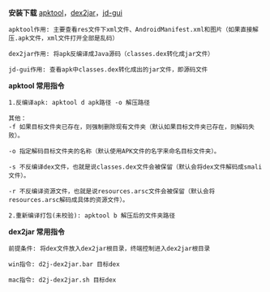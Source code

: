 **安装下载** 
[apktool](https://ibotpeaches.github.io/Apktool/install/)，[dex2jar](https://github.com/pxb1988/dex2jar)，[jd-gui](https://github.com/java-decompiler/jd-gui/releases)

```
apktool作用: 主要查看res文件下xml文件、AndroidManifest.xml和图片（如果直接解压.apk文件，xml文件打开全部是乱码）

dex2jar作用: 将apk反编译成Java源码（classes.dex转化成jar文件）

jd-gui作用: 查看apk中classes.dex转化成出的jar文件，即源码文件
```
**apktool 常用指令**
```
1.反编译apk: apktool d apk路径 -o 解压路径

其他：
-f 如果目标文件夹已存在，则强制删除现有文件夹（默认如果目标文件夹已存在，则解码失败）。

-o 指定解码目标文件夹的名称（默认使用APK文件的名字来命名目标文件夹）。

-s 不反编译dex文件，也就是说classes.dex文件会被保留（默认会将dex文件解码成smali文件）。

-r 不反编译资源文件，也就是说resources.arsc文件会被保留（默认会将resources.arsc解码成具体的资源文件）。

2.重新编译打包(未校验): apktool b 解压后的文件夹路径
```
**dex2jar 常用指令**
```
前提条件: 将dex文件放入dex2jar根目录，终端控制进入dex2jar根目录

win指令: d2j-dex2jar.bar 目标dex

mac指令: d2j-dex2jar.sh 目标dex
```
